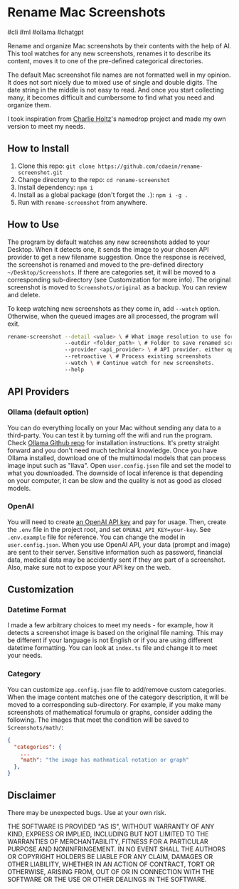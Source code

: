 # Rename Mac Screenshots

#cli #ml #ollama #chatgpt

Rename and organize Mac screenshots by their contents with the help of AI. This tool watches for any new screenshots, renames it to describe its content, moves it to one of the pre-defined categorical directories.

The default Mac screenshot file names are not formatted well in my opinion. It does not sort nicely due to mixed use of single and double digits. The date string in the middle is not easy to read. And once you start collecting many, it becomes difficult and cumbersome to find what you need and organize them.

I took inspiration from [Charlie Holtz](https://x.com/charliebholtz/status/1737667912784134344?s=20)'s namedrop project and made my own version to meet my needs.

## How to Install

1. Clone this repo: `git clone https://github.com/cdaein/rename-screenshot.git`
2. Change directory to the repo: `cd rename-screenshot`
3. Install dependency: `npm i`
4. Install as a global package (don't forget the `.`): `npm i -g .`
5. Run with `rename-screenshot` from anywhere.

## How to Use

The program by default watches any new screenshots added to your Desktop. When it detects one, it sends the image to your chosen API provider to get a new filename suggestion. Once the response is received, the screenshot is renamed and moved to the pre-defined directory `~/Desktop/Screenshots`. If there are categories set, it will be moved to a corresponding sub-directory (see Customization for more info). The original screenshot is moved to `Screenshots/original` as a backup. You can review and delete.

To keep watching new screenshots as they come in, add `--watch` option. Otherwise, when the queued images are all processed, the program will exit.

```sh
rename-screenshot --detail <value> \ # What image resolution to use for inference. default: low
                  --outdir <folder_path> \ # Folder to save renamed screenshots to. default: ~/Desktop/Screenshots
                  --provider <api_provider> \ # API provider. either openai or ollama. default: ollama
                  --retroactive \ # Process existing screenshots
                  --watch \ # Continue watch for new screenshots.
                  --help
```

## API Providers

### Ollama (default option)

You can do everything locally on your Mac without sending any data to a third-party. You can test it by turning off the wifi and run the program. Check [Ollama Github repo](https://github.com/ollama/ollama) for installation instructions. It's pretty straight forward and you don't need much technical knowledge. Once you have Ollama installed, download one of the multimodal models that can process image input such as "llava". Open `user.config.json` file and set the model to what you downloaded. The downside of local inference is that depending on your computer, it can be slow and the quality is not as good as closed models.

### OpenAI

You will need to create [an OpenAI API key](https://platform.openai.com/) and pay for usage. Then, create the `.env` file in the project root, and set `OPENAI_API_KEY=your-key`. See `.env.example` file for reference. You can change the model in `user.config.json`. When you use OpenAI API, your data (prompt and image) are sent to their server. Sensitive information such as password, financial data, medical data may be accidently sent if they are part of a screenshot. Also, make sure not to expose your API key on the web.

## Customization

### Datetime Format

I made a few arbitrary choices to meet my needs - for example, how it detects a screenshot image is based on the original file naming. This may be different if your language is not English or if you are using different datetime formatting. You can look at `index.ts` file and change it to meet your needs.

### Category

You can customize `app.config.json` file to add/remove custom categories. When the image content matches one of the category description, it will be moved to a corresponding sub-directory. For example, if you make many screenshots of mathematical forumula or graphs, consider adding the following. The images that meet the condition will be saved to `Screenshots/math/`:

```json
{
  "categories": {
    ...
    "math": "the image has mathmatical notation or graph"
  },
}
```

## Disclaimer

There may be unexpected bugs. Use at your own risk.

THE SOFTWARE IS PROVIDED "AS IS", WITHOUT WARRANTY OF ANY KIND, EXPRESS OR IMPLIED, INCLUDING BUT NOT LIMITED TO THE WARRANTIES OF MERCHANTABILITY, FITNESS FOR A PARTICULAR PURPOSE AND NONINFRINGEMENT. IN NO EVENT SHALL THE AUTHORS OR COPYRIGHT HOLDERS BE LIABLE FOR ANY CLAIM, DAMAGES OR OTHER LIABILITY, WHETHER IN AN ACTION OF CONTRACT, TORT OR OTHERWISE, ARISING FROM, OUT OF OR IN CONNECTION WITH THE SOFTWARE OR THE USE OR OTHER DEALINGS IN THE SOFTWARE.
